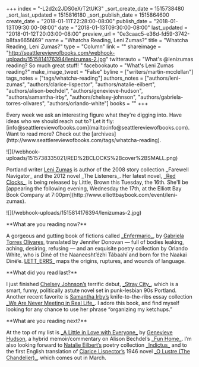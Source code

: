 +++
index = "-L2d2c2JDS0eXrT2tUK3"
_sort_create_date = 1515738480
_sort_last_updated = 1515816180
_sort_publish_date = 1515864600
create_date = "2018-01-11T22:28:00-08:00"
publish_date = "2018-01-13T09:30:00-08:00"
date = "2018-01-13T09:30:00-08:00"
last_updated = "2018-01-12T20:03:00-08:00"
preview_url = "0e3caac5-e36d-fd59-3742-b8faa665f469"
name = "Whatcha Reading, Leni Zumas?"
title = "Whatcha Reading, Leni Zumas?"
type = "Column"
link = ""
shareimage = "http://seattlereviewofbooks.com/webhook-uploads/1515814176394/lenizumas-2.jpg"
twitterauto = "What's @lenizumas reading? So much great stuff! "
facebookauto = "What's Leni Zumas reading?"
make_image_tweet = "False"
byline = ["writers/martin-mcclellan"]
tags_notes = ["tags/whatcha-reading"]
authors_notes = ["authors/leni-zumas", "authors/clarice-lispector", "authors/natalie-eilbert", "authors/alison-bechdel", "authors/genevieve-hudson", "authors/samantha-irby", "authors/chelsey-johnson", "authors/gabriela-torres-olivares", "authors/orlando-white"]
books = ""
+++
<p class="intro">Every week we ask an interesting figure what they're digging into. Have ideas who we should reach out to? Let it fly: [info@seattlereviewofbooks.com](mailto:info@seattlereviewofbooks.com). Want to read more? Check out the [archives](http://www.seattlereviewofbooks.com/tags/whatcha-reading).</p>

<div class="break"></div>

<p class="image-left">![](/webhook-uploads/1515738335021/RED%2BCLOCKS%2Bcover%2BSMALL.png)</p>

<p class="noindent">Portland writer <a href="https://www.lenizumas.com" title="Leni Zumas">Leni Zumas</a> is author of the 2008 story collection _Farewell Navigator_ and the 2012 novel _The Listeners_. Her latest novel, <a href="https://www.indiebound.org/book/9780316434812" title="Red Clocks | IndieBound.org">_Red Clocks_</a>, is being released by Little, Brown this Tuesday, the 16th. She'll be [appearing the following evening, Wednesday the 17th, at the Elliott Bay Book Company at 7:00pm](http://www.elliottbaybook.com/event/leni-zumas).</p>

<div class="break"></div>

<p class="image">![](/webhook-uploads/1515814176394/lenizumas-2.jpg)</p>

<p class="noindent">**What are you reading now?**</p>

<p class="noindent">
A gorgeous and gutting book of fictions called <a href="https://www.indiebound.org/book/9781934254653" title="Enfermario | IndieBound.org">_Enfermario_</a>, by <a href="http://lesfigues.com/book/enfermario/" title="Enfermario | Les Figues Press">Gabriela Torres Olivares</a>, translated by Jennifer Donovan &mdash; full of bodies leaking, aching, desiring, refusing &mdash; and an exquisite poetry collection by Orlando White, who is Diné of the Naaneesht’ézhi Tábaahí and born for the Naakai Diné’e. <a href="https://www.indiebound.org/book/9781937658359" title="Letterrs | IndieBound.org">LETT_ERRS_</a> maps the origins, ruptures, and wounds of language.
</p>

<p class="noindent">**What did you read last?**</p>

<p class="noindent">
    I just finished <a href="http://www.chelseyjohnson.com" title="CHELSEY JOHNSON">Chelsey Johnson’s</a> terrific debut, <a href="https://www.indiebound.org/book/9780062666680" title="Stray City | IndieBound.org">_Stray City_</a>, which is a smart, funny, politically astute novel set in punk-lesbian 90s Portland. Another recent favorite is <a href="http://bitchesgottaeat.blogspot.com" title="bitches gotta eat">Samantha Irby’s</a> knife-to-the-ribs essay collection <a href="https://www.indiebound.org/book/9781101912195" title="We Are Never Meeting in Real Life.: Essays | IndieBound.org">_We Are Never Meeting in Real Life_</a>. I adore this book, and find myself looking for any chance to use her phrase “organizing my ketchups.”
</p>

<p class="noindent">**What are you reading next?**</p>

<p class="noindent">
At the top of my list is <a href="https://www.indiebound.org/book/9780989961578" title="A Little in Love with Everyone: Alison Bechdel&#x27;s Fun Home | IndieBound.org">_A Little in Love with Everyone_</a> by <a href="https://genevievehudsonwriter.com" title="GENEVIEVE HUDSON">Genevieve Hudson</a>, a hybrid memoir/commentary on Alison Bechdel’s <a href="https://www.indiebound.org/book/9780618871711" title="Fun Home: A Family Tragicomic | IndieBound.org">_Fun Home_</a>. I’m also looking forward to <a href="http://www.natalie-eilbert.com" title="Natalie Eilbert // Writer">Natalie Eilbert’s</a> poetry collection <a href="http://www.natalie-eilbert.com/indictus/" title="Indictus — Natalie Eilbert // Writer">_Indictus_</a> and to the first English translation of <a href="https://en.wikipedia.org/wiki/Clarice_Lispector" title="Clarice Lispector - Wikipedia">Clarice Lispector’s</a> 1946 novel <a href="https://www.indiebound.org/book/9780811223133" title="The Chandelier | IndieBound.org">_O Lustre (The Chandelier)_</a>, which comes out in March. 
</p>